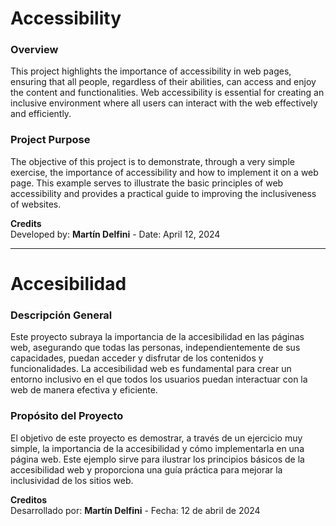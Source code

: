 # Accessibility

### Overview
This project highlights the importance of accessibility in web pages, ensuring that all people, regardless of their abilities, can access and enjoy the content and functionalities. Web accessibility is essential for creating an inclusive environment where all users can interact with the web effectively and efficiently.

### Project Purpose
The objective of this project is to demonstrate, through a very simple exercise, the importance of accessibility and how to implement it on a web page. This example serves to illustrate the basic principles of web accessibility and provides a practical guide to improving the inclusiveness of websites.  

**Credits**  
Developed by: **Martín Delfini** - 
Date: April 12, 2024

--- 

# Accesibilidad

### Descripción General
Este proyecto subraya la importancia de la accesibilidad en las páginas web, asegurando que todas las personas, independientemente de sus capacidades, puedan acceder y disfrutar de los contenidos y funcionalidades. La accesibilidad web es fundamental para crear un entorno inclusivo en el que todos los usuarios puedan interactuar con la web de manera efectiva y eficiente.

### Propósito del Proyecto
El objetivo de este proyecto es demostrar, a través de un ejercicio muy simple, la importancia de la accesibilidad y cómo implementarla en una página web. Este ejemplo sirve para ilustrar los principios básicos de la accesibilidad web y proporciona una guía práctica para mejorar la inclusividad de los sitios web.  

**Creditos**  
Desarrollado por: **Martín Delfini** - 
Fecha: 12 de abril de 2024
